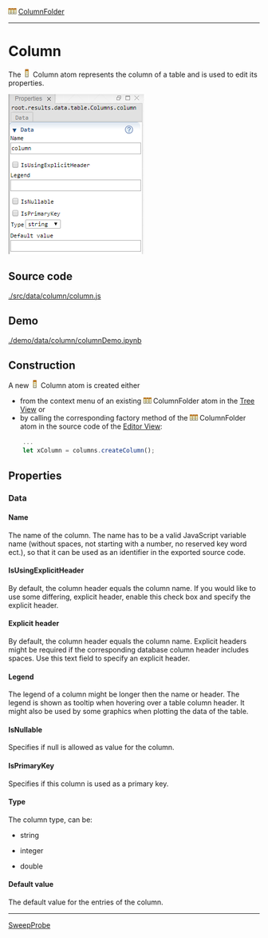 ![](../../../../icons/columnFolder.png) [ColumnFolder](./columnFolder.md)

----

# Column

The ![](../../../../icons/column.png) Column atom represents the column of a table and is used to edit its properties.   

![](../../../images/column.png)


## Source code

[./src/data/column/column.js](../../../src/data/column/column.js)

## Demo

[./demo/data/column/columnDemo.ipynb](../../../../demo/data/column/columnDemo.ipynb)

## Construction

A new ![](../../../../icons/column.png) Column atom is created either 

* from the context menu of an existing ![](../../../../icons/columnFolder.png) ColumnFolder atom in the [Tree View](../../views/treeView.md) or 
* by calling the corresponding factory method of the ![](../../../../icons/columnFolder.png) ColumnFolder atom in the source code of the [Editor View](../../views/editorView.md):

```javascript
    ...
    let xColumn = columns.createColumn();	     
```

## Properties

### Data

#### Name

The name of the column. The name has to be a valid JavaScript variable name (without spaces, not starting with a number, no reserved key word ect.), so that it can be used as an identifier in the exported source code. 

#### IsUsingExplicitHeader

By default, the column header equals the column name. If you would like to use some differing, explicit header, enable this check box and specify the explicit header. 

#### Explicit header

By default, the column header equals the column name. Explicit headers might be required if the corresponding database column header includes spaces. Use this text field to specify an explicit header. 

#### Legend

The legend of a column might be longer then the name or header. The legend is shown as tooltip when hovering over a table column header. It might also be used by some graphics when plotting the data of the table. 

#### IsNullable

Specifies if null is allowed as value for the column.

#### IsPrimaryKey

Specifies if this column is used as a primary key. 

#### Type

The column type, can be:

* string

* integer

* double

#### Default value

The default value for the entries of the column.

----
[SweepProbe](../../result/probe/sweepProbe.md)
